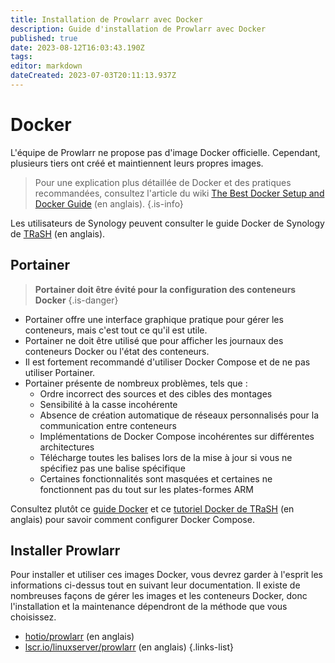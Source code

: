 ```yaml
---
title: Installation de Prowlarr avec Docker
description: Guide d'installation de Prowlarr avec Docker
published: true
date: 2023-08-12T16:03:43.190Z
tags: 
editor: markdown
dateCreated: 2023-07-03T20:11:13.937Z
---
```


# Docker

L'équipe de Prowlarr ne propose pas d'image Docker officielle. Cependant, plusieurs tiers ont créé et maintiennent leurs propres images.

> Pour une explication plus détaillée de Docker et des pratiques recommandées, consultez l'article du wiki [The Best Docker Setup and Docker Guide](/docker-guide) (en anglais).
{.is-info}

Les utilisateurs de Synology peuvent consulter le guide Docker de Synology de [TRaSH](https://trash-guides.info/Hardlinks/How-to-setup-for/Synology/) (en anglais).

## Portainer

> **Portainer doit être évité pour la configuration des conteneurs Docker** {.is-danger}

- Portainer offre une interface graphique pratique pour gérer les conteneurs, mais c'est tout ce qu'il est utile.
- Portainer ne doit être utilisé que pour afficher les journaux des conteneurs Docker ou l'état des conteneurs.
- Il est fortement recommandé d'utiliser Docker Compose et de ne pas utiliser Portainer.
- Portainer présente de nombreux problèmes, tels que :
  - Ordre incorrect des sources et des cibles des montages
  - Sensibilité à la casse incohérente
  - Absence de création automatique de réseaux personnalisés pour la communication entre conteneurs
  - Implémentations de Docker Compose incohérentes sur différentes architectures
  - Télécharge toutes les balises lors de la mise à jour si vous ne spécifiez pas une balise spécifique
  - Certaines fonctionnalités sont masquées et certaines ne fonctionnent pas du tout sur les plates-formes ARM

Consultez plutôt ce [guide Docker](/docker-guide) et ce [tutoriel Docker de TRaSH](https://trash-guides.info/hardlinks/) (en anglais) pour savoir comment configurer Docker Compose.

## Installer Prowlarr

Pour installer et utiliser ces images Docker, vous devrez garder à l'esprit les informations ci-dessus tout en suivant leur documentation. Il existe de nombreuses façons de gérer les images et les conteneurs Docker, donc l'installation et la maintenance dépendront de la méthode que vous choisissez.

- [hotio/prowlarr](https://hotio.dev/containers/prowlarr/) (en anglais)
- [lscr.io/linuxserver/prowlarr](https://docs.linuxserver.io/images/docker-prowlarr) (en anglais)
{.links-list}